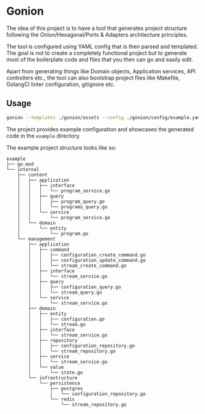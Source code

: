 # Gonion

The idea of this project is to have a tool that generates project structure
following the Onion/Hexagonal/Ports & Adapters architecture principles.

The tool is configured using YAML config that is then parsed and templated.
The goal is not to create a completely functional project but to generate most
of the boilerplate code and files that you then can go and easily edit.

Apart from generating things like Domain objects, Application services,
API controllers etc., the tool can also bootstrap project files like Makefile,
GolangCI linter configuration, gitignore etc.

## Usage

```sh
gonion --templates ./gonion/assets --config ./gonion/config/example.yaml --out my-project
```

The project provides example configuration and showcases the generated
code in the `example` directory.

The example project structure looks like so:

```
example
├── go.mod
└── internal
    ├── content
    │   ├── application
    │   │   ├── interface
    │   │   │   └── program_service.go
    │   │   ├── query
    │   │   │   ├── program_query.go
    │   │   │   └── programs_query.go
    │   │   └── service
    │   │       └── program_service.go
    │   └── domain
    │       └── entity
    │           └── program.go
    └── management
        ├── application
        │   ├── command
        │   │   ├── configuration_create_command.go
        │   │   ├── configuration_update_command.go
        │   │   └── stream_create_command.go
        │   ├── interface
        │   │   └── stream_service.go
        │   ├── query
        │   │   ├── configuration_query.go
        │   │   └── stream_query.go
        │   └── service
        │       └── stream_service.go
        ├── domain
        │   ├── entity
        │   │   ├── configuration.go
        │   │   └── stream.go
        │   ├── interface
        │   │   └── stream_service.go
        │   ├── repository
        │   │   ├── configuration_repository.go
        │   │   └── stream_repository.go
        │   ├── service
        │   │   └── stream_service.go
        │   └── value
        │       └── state.go
        └── infrastructure
            └── persistence
                ├── postgres
                │   └── configuration_repository.go
                └── redis
                    └── stream_repository.go
```
